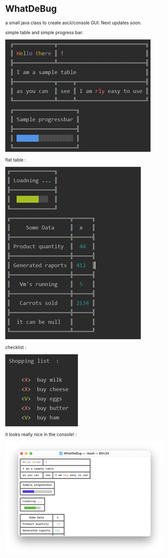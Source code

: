 # WhatDeBug
a small java class to create ascii/console GUI.
Next updates soon.



simple table and simple progress bar: 

![sample](sample1.png)



flat table : 

![flatTable](flatTable.png)



checklist : 

![check list](checkList2.png)

it looks really nice in the console! : 

![console](previewBash.png)
